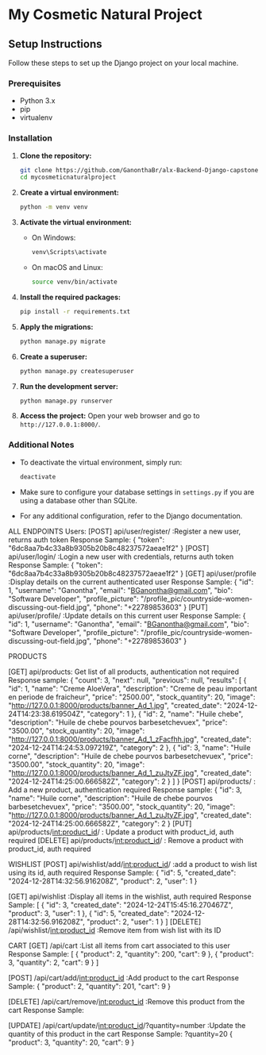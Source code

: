 # My Cosmetic Natural Project

## Setup Instructions

Follow these steps to set up the Django project on your local machine.

### Prerequisites

- Python 3.x
- pip
- virtualenv

### Installation

1. **Clone the repository:**

   ```bash
   git clone https://github.com/GanonthaBr/alx-Backend-Django-capstone-project.git
   cd mycosmeticnaturalproject
   ```

2. **Create a virtual environment:**

   ```bash
   python -m venv venv
   ```

3. **Activate the virtual environment:**

   - On Windows:
     ```bash
     venv\Scripts\activate
     ```
   - On macOS and Linux:
     ```bash
     source venv/bin/activate
     ```

4. **Install the required packages:**

   ```bash
   pip install -r requirements.txt
   ```

5. **Apply the migrations:**

   ```bash
   python manage.py migrate
   ```

6. **Create a superuser:**

   ```bash
   python manage.py createsuperuser
   ```

7. **Run the development server:**

   ```bash
   python manage.py runserver
   ```

8. **Access the project:**
   Open your web browser and go to `http://127.0.0.1:8000/`.

### Additional Notes

- To deactivate the virtual environment, simply run:

  ```bash
  deactivate
  ```

- Make sure to configure your database settings in `settings.py` if you are using a database other than SQLite.

- For any additional configuration, refer to the Django documentation.

ALL ENDPOINTS
Users:
[POST] api/user/register/ :Register a new user, returns auth token
Response Sample:
{
"token": "6dc8aa7b4c33a8b9305b20b8c48237572aeae1f2"
}
[POST] api/user/login/ :Login a new user with credentials, returns auth token
Response Sample:
{
"token": "6dc8aa7b4c33a8b9305b20b8c48237572aeae1f2"
}
[GET] api/user/profile :Display details on the current authenticated user
Response Sample:
{
"id": 1,
"username": "Ganontha",
"email": "BGanontha@gmail.com",
"bio": "Software Developer",
"profile_picture": "/profile_pic/countryside-women-discussing-out-field.jpg",
"phone": "+22789853603"
}
[PUT] api/user/profile/ :Update details on this current user
Response Sample:
{
"id": 1,
"username": "Ganontha",
"email": "BGanontha@gmail.com",
"bio": "Software Developer",
"profile_picture": "/profile_pic/countryside-women-discussing-out-field.jpg",
"phone": "+22789853603"
}

PRODUCTS

[GET] api/products: Get list of all products, authentication not required
Response sample:
{
"count": 3,
"next": null,
"previous": null,
"results": [
{
"id": 1,
"name": "Creme AloeVera",
"description": "Creme de peau important en periode de fraicheur",
"price": "2500.00",
"stock_quantity": 20,
"image": "http://127.0.0.1:8000/products/banner_Ad_1.jpg",
"created_date": "2024-12-24T14:23:38.619504Z",
"category": 1
},
{
"id": 2,
"name": "Huile chebe",
"description": "Huile de chebe pourvos barbesetchevuex",
"price": "3500.00",
"stock_quantity": 20,
"image": "http://127.0.0.1:8000/products/banner_Ad_1_zFacfhh.jpg",
"created_date": "2024-12-24T14:24:53.097219Z",
"category": 2
},
{
"id": 3,
"name": "Huile corne",
"description": "Huile de chebe pourvos barbesetchevuex",
"price": "3500.00",
"stock_quantity": 20,
"image": "http://127.0.0.1:8000/products/banner_Ad_1_zuJtyZF.jpg",
"created_date": "2024-12-24T14:25:00.666582Z",
"category": 2
}
]
}
[POST] api/products/ : Add a new product, authentication required
Response sample:
{
"id": 3,
"name": "Huile corne",
"description": "Huile de chebe pourvos barbesetchevuex",
"price": "3500.00",
"stock_quantity": 20,
"image": "http://127.0.0.1:8000/products/banner_Ad_1_zuJtyZF.jpg",
"created_date": "2024-12-24T14:25:00.666582Z",
"category": 2
}
[PUT] api/products/<int:product_id>/ : Update a product with product_id, auth required
[DELETE] api/products/<int:product_id>/ : Remove a product with product_id, auth required

WISHLIST
[POST] api/wishlist/add/<int:product_id>/ :add a product to wish list using its id, auth required
Response Sample:
{
"id": 5,
"created_date": "2024-12-28T14:32:56.916208Z",
"product": 2,
"user": 1
}

[GET] api/wishlist :Display all items in the wishlist, auth required
Response Sample:
[
{
"id": 3,
"created_date": "2024-12-24T15:45:16.270467Z",
"product": 3,
"user": 1
},
{
"id": 5,
"created_date": "2024-12-28T14:32:56.916208Z",
"product": 2,
"user": 1
}
]
[DELETE] /api/wishlist/<int:product_id> :Remove item from wish list with its ID

CART
[GET] /api/cart :List all items from cart associated to this user
Response Sample:
[
{
"product": 2,
"quantity": 200,
"cart": 9
},
{
"product": 3,
"quantity": 2,
"cart": 9
}
]

[POST] /api/cart/add/<int:product_id> :Add product to the cart
Response Sample:
{
"product": 2,
"quantity": 201,
"cart": 9
}

[DELETE] /api/cart/remove/<int:product_id> :Remove this product from the cart
Response Sample:

[UPDATE] /api/cart/update/<int:product_id>/?quantity=number :Update the quantity of this product in the cart
Response Sample:
?quantity=20
{
"product": 3,
"quantity": 20,
"cart": 9
}
